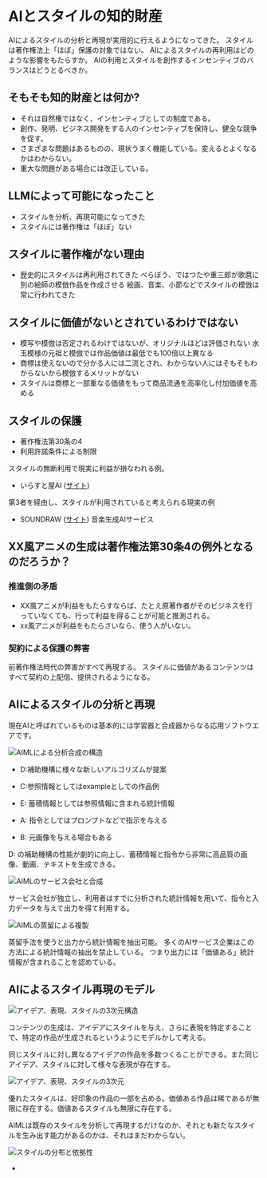 # AIとスタイルの知的財産

AIによるスタイルの分析と再現が実用的に行えるようになってきた。
スタイルは著作権法上「ほぼ」保護の対象ではない。
AIによるスタイルの再利用はどのような影響をもたらすか。
AIの利用とスタイルを創作するインセンティブのバランスはどうとるべきか。

## そもそも知的財産とは何か?

- それは自然権ではなく、インセンティブとしての制度である。
- 創作、発明、ビジネス開発をする人のインセンティブを保持し、健全な競争を促す。
- さまざまな問題はあるものの、現状うまく機能している。変えるとよくなるかはわからない。
- 重大な問題がある場合には改正している。

## LLMによって可能になったこと

- スタイルを分析、再現可能になってきた
- スタイルには著作権は「ほぼ」ない

## スタイルに著作権がない理由

- 歴史的にスタイルは再利用されてきた
  べらぼう、ではつたや重三郎が歌麿に別の絵師の模倣作品を作成させる
  絵画、音楽、小節などでスタイルの模倣は常に行われてきた

## スタイルに価値がないとされているわけではない

- 模写や模倣は否定されるわけではないが、オリジナルほどは評価されない
  水玉模様の元祖と模倣では作品価値は最低でも100倍以上異なる
- 商標は使えないので分かる人には二流とされ、わからない人にはそもそもわからないから模倣するメリットがない
- スタイルは商標と一部重なる価値をもって商品流通を高率化し付加価値を高める

## スタイルの保護

- 著作権法第30条の4
- 利用許諾条件による制限

スタイルの無断利用で現実に利益が損なわれる例。
- いらすと屋AI ([サイト](https://www.irasutoya.com/2015/05/ai.html))

第3者を経由し、スタイルが利用されていると考えられる現実の例
- SOUNDRAW ([サイト](https://soundraw.io/ja/))
  音楽生成AIサービス

## XX風アニメの生成は著作権法第30条4の例外となるのだろうか？

### 推進側の矛盾

- XX風アニメが利益をもたらすならば、たとえ原著作者がそのビジネスを行っていなくても、行って利益を得ることが可能と推測される。
- xx風アニメが利益をもたらさいなら、使う人がいない。


### 契約による保護の弊害

前著作権法時代の弊害がすべて再現する。
スタイルに価値があるコンテンツはすべて契約の上配信、提供されるようになる。

## AIによるスタイルの分析と再現

現在AIと呼ばれているものは基本的には学習器と合成器からなる応用ソフトウエアです。

![AIMLによる分析合成の構造](image/03_40_ai_style_fig02.jpg)

- D:補助機構に様々な新しいアルゴリズムが提案
- C:参照情報としてはexampleとしての作品例
- E: 蓄積情報としては参照情報に含まれる統計情報

- A: 指令としてはプロンプトなどで指示を与える
- B: 元画像を与える場合もある

D: の補助機構の性能が劇的に向上し、蓄積情報と指令から非常に高品質の画像、動画、テキストを生成できる。

![AIMLのサービス会社と合成](image/03_40_ai_style_fig04.jpg)

サービス会社が独立し、利用者はすでに分析された統計情報を用いて、指令と入力データを与えて出力を得て利用する。


![AIMLの蒸留による複製](image/03_40_ai_style_fig08.jpg)

蒸留手法を使うと出力から統計情報を抽出可能。
多くのAIサービス企業はこの方法による統計情報の抽出を禁止している。
つまり出力には「価値ある」統計情報が含まれることを認めている。


## AIによるスタイル再現のモデル


![アイデア、表現、スタイルの3次元構造](image/03_40_ai_style_fig10.jpg)

コンテンツの生成は、アイデアにスタイルを与え、さらに表現を特定することで、特定の作品が生成されるというようにモデルかして考える。

同じスタイルに対し異なるアイデアの作品を多数つくることができる。また同じアイデア、スタイルに対して様々な表現が存在する。

![アイデア、表現、スタイルの3次元](image/03_40_ai_style_fig20.jpg)

優れたスタイルは、好印象の作品の一部を占める。価値ある作品は稀であるが無限に存在する。価値あるスタイルも無限に存在する。

AIMLは既存のスタイルを分析して再現するだけなのか、それとも新たなスタイルを生み出す能力があるのかは、それはまだわからない。


![スタイルの分布と依拠性](image/03_40_ai_style_fig30.jpg)



- 